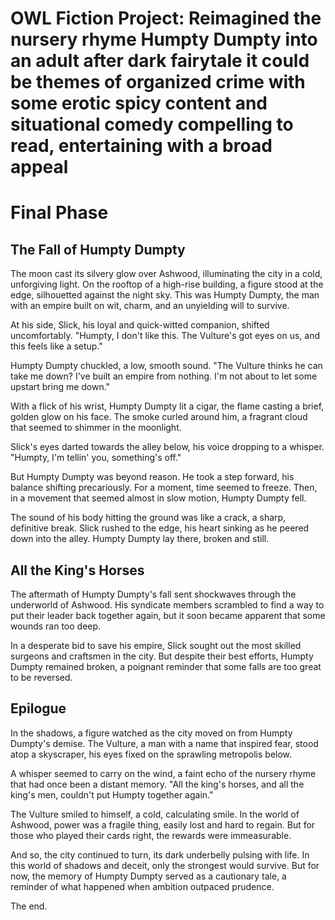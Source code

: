 # OWL Fiction Project: Reimagined the nursery rhyme Humpty Dumpty into an adult after dark fairytale it could be themes of organized crime with some erotic spicy content and situational comedy compelling to read, entertaining with a broad appeal

  

# Final Phase 

## The Fall of Humpty Dumpty 

The moon cast its silvery glow over Ashwood, illuminating the city in a cold, unforgiving light. On the rooftop of a high-rise building, a figure stood at the edge, silhouetted against the night sky. This was Humpty Dumpty, the man with an empire built on wit, charm, and an unyielding will to survive.

At his side, Slick, his loyal and quick-witted companion, shifted uncomfortably. "Humpty, I don't like this. The Vulture's got eyes on us, and this feels like a setup."

Humpty Dumpty chuckled, a low, smooth sound. "The Vulture thinks he can take me down? I've built an empire from nothing. I'm not about to let some upstart bring me down."

With a flick of his wrist, Humpty Dumpty lit a cigar, the flame casting a brief, golden glow on his face. The smoke curled around him, a fragrant cloud that seemed to shimmer in the moonlight.

Slick's eyes darted towards the alley below, his voice dropping to a whisper. "Humpty, I'm tellin' you, something's off."

But Humpty Dumpty was beyond reason. He took a step forward, his balance shifting precariously. For a moment, time seemed to freeze. Then, in a movement that seemed almost in slow motion, Humpty Dumpty fell.

The sound of his body hitting the ground was like a crack, a sharp, definitive break. Slick rushed to the edge, his heart sinking as he peered down into the alley. Humpty Dumpty lay there, broken and still.

## All the King's Horses 

The aftermath of Humpty Dumpty's fall sent shockwaves through the underworld of Ashwood. His syndicate members scrambled to find a way to put their leader back together again, but it soon became apparent that some wounds ran too deep.

In a desperate bid to save his empire, Slick sought out the most skilled surgeons and craftsmen in the city. But despite their best efforts, Humpty Dumpty remained broken, a poignant reminder that some falls are too great to be reversed.

## Epilogue 

In the shadows, a figure watched as the city moved on from Humpty Dumpty's demise. The Vulture, a man with a name that inspired fear, stood atop a skyscraper, his eyes fixed on the sprawling metropolis below.

A whisper seemed to carry on the wind, a faint echo of the nursery rhyme that had once been a distant memory. "All the king's horses, and all the king's men, couldn't put Humpty together again."

The Vulture smiled to himself, a cold, calculating smile. In the world of Ashwood, power was a fragile thing, easily lost and hard to regain. But for those who played their cards right, the rewards were immeasurable.

And so, the city continued to turn, its dark underbelly pulsing with life. In this world of shadows and deceit, only the strongest would survive. But for now, the memory of Humpty Dumpty served as a cautionary tale, a reminder of what happened when ambition outpaced prudence.

The end.
